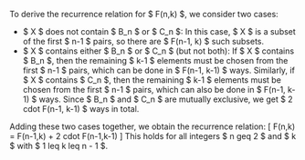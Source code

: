 To derive the recurrence relation for $ F(n,k) $, we consider two cases:
<ul>
<li> $ X $ does not contain $ B_n $ or $ C_n $:
In this case, $ X $ is a subset of the first $ n-1 $ pairs, so there are $ F(n-1, k) $ such subsets.
<li> $ X $ contains either $ B_n $ or $ C_n $ (but not both):
If $ X $ contains $ B_n $, then the remaining $ k-1 $ elements must be chosen from the first $ n-1 $ pairs, which can be done in $ F(n-1, k-1) $ ways.
Similarly, if $ X $ contains $ C_n $, then the remaining $ k-1 $ elements must be chosen from the first $ n-1 $ pairs, which can also be done in $ F(n-1, k-1) $ ways.
Since $ B_n $ and $ C_n $ are mutually exclusive, we get $ 2 cdot F(n-1, k-1) $ ways in total.
</ul>
Adding these two cases together, we obtain the recurrence relation:
[
F(n,k) = F(n-1,k) + 2 cdot F(n-1,k-1)
]
This holds for all integers $ n geq 2 $ and $ k $ with $ 1 leq k leq n - 1 $.
